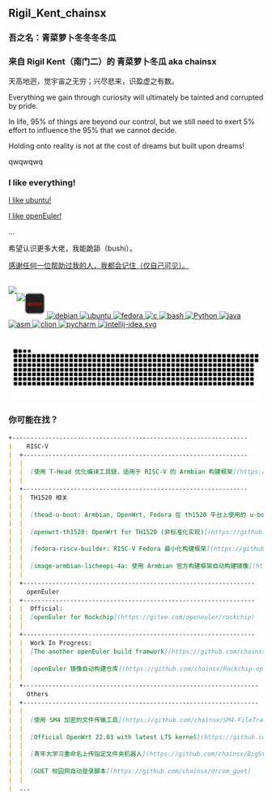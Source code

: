 ## Rigil_Kent_chainsx
### 吾之名：青菜萝卜冬冬冬冬瓜
### 来自 Rigil Kent（南门二）的 青菜萝卜冬瓜 aka chainsx

<p align="left">
   <p>天高地迥，觉宇宙之无穷；兴尽悲来，识盈虚之有数。</p>
   <p>Everything we gain through curiosity will ultimately be tainted and corrupted by pride.</p>
   <p>In life, 95% of things are beyond our control, but we still need to exert 5% effort to influence the 95% that we cannot decide.</p>
   <p>Holding onto reality is not at the cost of dreams but built upon dreams!</p>
   <p>qwqwqwq</p>
   <h3>I like everything!</h3>
   <p><a href="https://wiki.ubuntu.com/chainsx" target="_blank" rel="noopener noreferrer">I like ubuntu!</a></p>

   <p><a href="https://datastat.openeuler.org/zh/user/chainsx" target="_blank" rel="noopener noreferrer">I like openEuler!</a></p>
   <p>...</p>
</p>

<p>希望认识更多大佬，我能跪舔（bushi）。</p>
<p><a href="https://github.com/chainsx/thanks-lists" target="_blank" rel="noopener noreferrer">感谢任何一位帮助过我的人，我都会记住（仅自己可见）。</a></p>

<br>

<img align="left" src="https://github-readme-stats.vercel.app/api?username=chainsx&show_icons=true&theme=vue-dark"/>

<p align="left">
   <img align="left" src="https://www.openeuler.org/assets/logo.c7c57318.svg"/>
   <a href="#">
      <img src="https://raw.githubusercontent.com/armbian/build/main/.github/armbian-logo.png" alt="debian" width="40" height="50"/>
   </a>
   <a href="#">
      <img src="https://github.com/get-icon/geticon/blob/master/icons/debian.svg" alt="debian" width="40" height="40"/>
   </a>
   <a href="#">
      <img src="https://github.com/get-icon/geticon/blob/master/icons/ubuntu.svg" alt="ubuntu" width="40" height="40"/>
   </a>
   <a href="#">
      <img src="https://github.com/get-icon/geticon/blob/master/icons/fedora.svg" alt="fedora" width="40" height="40"/>
   </a>
   <a href="#">
      <img src="https://github.com/get-icon/geticon/blob/master/icons/c.svg" alt="c" width="40" height="40"/>
   </a>
   <a href="#">
      <img src="https://github.com/get-icon/geticon/blob/master/icons/bash.svg" alt="bash" width="40" height="40"/>
   </a>
   <a href="#">
      <img src="https://github.com/get-icon/geticon/blob/master/icons/python.svg" alt="Python" width="40" height="40"/>
   </a>
   <a href="#">
      <img src="https://github.com/get-icon/geticon/blob/master/icons/java.svg" alt="java" width="40" height="40"/>
   </a>
   <a href="#">
      <img src="https://github.com/get-icon/geticon/blob/master/icons/assembly.svg" alt="asm" width="40" height="40"/>
   </a>
   <a href="#">
      <img src="https://github.com/get-icon/geticon/blob/master/icons/clion.svg" alt="clion" width="40" height="40"/>
   </a>
   <a href="#">
      <img src="https://github.com/get-icon/geticon/blob/master/icons/pycharm.svg" alt="pycharm" width="40" height="40"/>
   </a>
   <a href="#">
      <img src="https://github.com/get-icon/geticon/blob/master/icons/intellij-idea.svg" alt="intellij-idea.svg" width="40" height="40"/>
   </a>
</p>
<br>

<picture>
  <source media="(prefers-color-scheme: dark)" srcset="https://raw.githubusercontent.com/chainsx/chainsx/output/github-contribution-grid-snake-dark.svg">
  <source media="(prefers-color-scheme: light)" srcset="https://raw.githubusercontent.com/chainsx/chainsx/output/github-contribution-grid-snake.svg">
  <img alt="github contribution grid snake animation" src="https://raw.githubusercontent.com/chainsx/chainsx/output/github-contribution-grid-snake.svg">
</picture>


### 你可能在找？

```markdown
+-----------------------------------------------------------------
|    RISC-V
|  +--------------------------------------------------------------
|  |
|  |  [使用 T-Head 优化编译工具链，适用于 RISC-V 的 Armbian 构建框架](https://github.com/chainsx/armbian-riscv-build)
|  |
|  +--------------------------------------------------------------
|  |  TH1520 相关
|  |
|  |  [thead-u-boot: Armbian, OpenWrt, Fedora 在 th1520 平台上使用的 u-boot](https://github.com/chainsx/thead-u-boot)
|  |
|  |  [openwrt-th1520: OpenWrt for TH1520 (非标准化实现)](https://github.com/chainsx/openwrt-th1520)
|  |
|  |  [fedora-riscv-builder: RISC-V Fedora 最小化构建框架](https://github.com/chainsx/fedora-riscv-builder)
|  |
|  |  [image-armbian-licheepi-4a: 使用 Armbian 官方构建框架自动构建镜像](https://github.com/chainsx/image-armbian-licheepi-4a)
|  |
|  +----------------------------------------------------------------
|    openEuler
|  +----------------------------------------------------------------
|  |  Official:
|  |  [openEuler for Rockchip](https://gitee.com/openeuler/rockchip)
|  |
|  +----------------------------------------------------------------
|  |  Work In Progress:
|  |  [The another openEuler build framwork](https://github.com/chainsx/openOE)
|  |
|  |  [openEuler 镜像自动构建仓库](https://github.com/chainsx/Rockchip-openEuler-build)
|  |
|  +-----------------------------------------------------------------
|    Others
|  +-----------------------------------------------------------------
|  |
|  |  [使用 SM4 加密的文件传输工具](https://github.com/chainsx/SM4-FileTransfer)
|  |
|  |  [Official OpenWrt 22.03 with latest LTS kernel](https://github.com/chainsx/openwrt)
|  |
|  |  [青年大学习重命名上传指定文件夹机器人](https://github.com/chainsx/BigStudyRenameBot)
|  |
|  |  [GUET 校园网自动登录脚本](https://github.com/chainsx/drcom_guet)
|  |
|  ...
```

